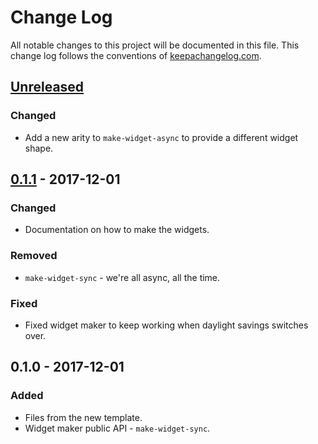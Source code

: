# Change Log
All notable changes to this project will be documented in this file. This change log follows the conventions of [keepachangelog.com](http://keepachangelog.com/).

## [Unreleased]
### Changed
- Add a new arity to `make-widget-async` to provide a different widget shape.

## [0.1.1] - 2017-12-01
### Changed
- Documentation on how to make the widgets.

### Removed
- `make-widget-sync` - we're all async, all the time.

### Fixed
- Fixed widget maker to keep working when daylight savings switches over.

## 0.1.0 - 2017-12-01
### Added
- Files from the new template.
- Widget maker public API - `make-widget-sync`.

[Unreleased]: https://github.com/your-name/advent-of-clojure-2017/compare/0.1.1...HEAD
[0.1.1]: https://github.com/your-name/advent-of-clojure-2017/compare/0.1.0...0.1.1
